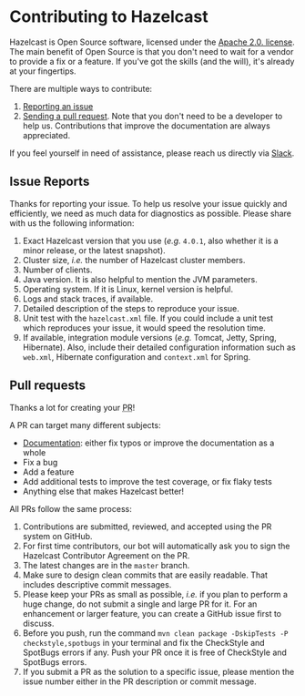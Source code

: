 # Contributing to Hazelcast

Hazelcast is Open Source software, licensed under the [Apache 2.0. license](LICENSE).
The main benefit of Open Source is that you don't need to wait for a vendor to provide a fix or a feature.
If you've got the skills (and the will), it's already at your fingertips.

There are multiple ways to contribute:

1. [Reporting an issue](#issue-reports)
2. [Sending a pull request](#pull-requests).
Note that you don't need to be a developer to help us.
Contributions that improve the documentation are always appreciated.

If you feel yourself in need of assistance, please reach us directly via [Slack](https://slack.hazelcast.com/).

## Issue Reports

Thanks for reporting your issue.
To help us resolve your issue quickly and efficiently, we need as much data for diagnostics as possible.
Please share with us the following information:

1.	Exact Hazelcast version that you use (_e.g._ `4.0.1`, also whether it is a minor release, or the latest snapshot).
2.	Cluster size, _i.e._ the number of Hazelcast cluster members.
3.	Number of clients.
4.	Java version.
It is also helpful to mention the JVM parameters.
5.	Operating system.
If it is Linux, kernel version is helpful.
6.	Logs and stack traces, if available.
7.	Detailed description of the steps to reproduce your issue.
8.	Unit test with the `hazelcast.xml` file.
If you could include a unit test which reproduces your issue, it would speed the resolution time.
9.	If available, integration module versions (_e.g._ Tomcat, Jetty, Spring, Hibernate).
Also, include their  detailed configuration information such as `web.xml`, Hibernate configuration and `context.xml` for Spring.

## Pull requests

Thanks a lot for creating your <abbr title="Pull Request">PR</abbr>!

A PR can target many different subjects:

* [Documentation](https://github.com/hazelcast/hazelcast-reference-manual):
either fix typos or improve the documentation as a whole
* Fix a bug
* Add a feature
* Add additional tests to improve the test coverage, or fix flaky tests
* Anything else that makes Hazelcast better!

All PRs follow the same process:

1.	Contributions are submitted, reviewed, and accepted using the PR system on GitHub.
2.	For first time contributors, our bot will automatically ask you to sign the Hazelcast Contributor Agreement on the PR.
3.	The latest changes are in the `master` branch.
4.	Make sure to design clean commits that are easily readable.
That includes descriptive commit messages.
5.	Please keep your PRs as small as possible, _i.e._ if you plan to perform a huge change, do not submit a single and large PR for it.
For an enhancement or larger feature, you can create a GitHub issue first to discuss.
6.	Before you push, run the command `mvn clean package -DskipTests -P checkstyle,spotbugs` in your terminal and fix the CheckStyle and SpotBugs errors if any.
Push your PR once it is free of CheckStyle and SpotBugs errors.
7.	If you submit a PR as the solution to a specific issue, please mention the issue number either in the PR description or commit message.
